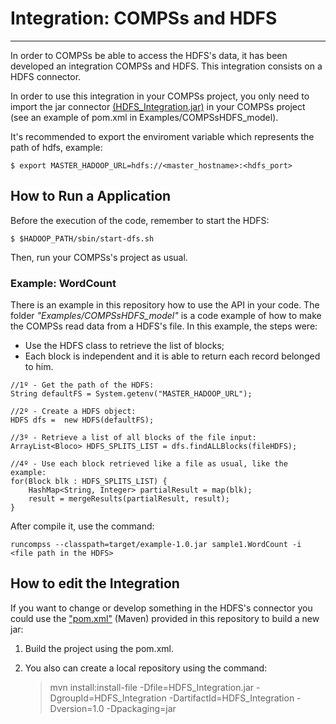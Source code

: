 # Integration: COMPSs and HDFS
----------------------

In order to COMPSs be able to access the HDFS's data, it has been developed an integration COMPSs and HDFS. This integration consists on a HDFS connector.

In order to use this integration in your COMPSs project, you only need to import the jar connector [(HDFS_Integration.jar)](https://github.com/eubr-bigsea/compss-hdfs/tree/master/HDFS_Integration/target)  in your COMPSs project (see an example of pom.xml in Examples/COMPSsHDFS_model).

It's recommended to export the enviroment variable which represents the path of hdfs, example: 

	$ export MASTER_HADOOP_URL=hdfs://<master_hostname>:<hdfs_port>
	

## How to Run a Application
 
Before the execution of the code, remember to start the HDFS:

	$ $HADOOP_PATH/sbin/start-dfs.sh

Then, run your COMPSs's project as usual.

	

### Example: WordCount

There is an example in this repository how to use the API in your code. The folder *"Examples/COMPSsHDFS_model"* is a code example of how to make the COMPSs read data from a HDFS's file. In this example, the steps were:

* Use the HDFS class to retrieve the list of blocks;
* Each block is independent and it is able to return each record belonged to him.

```
//1º - Get the path of the HDFS:
String defaultFS = System.getenv("MASTER_HADOOP_URL"); 

//2º - Create a HDFS object:
HDFS dfs =  new HDFS(defaultFS);

//3º - Retrieve a list of all blocks of the file input:
ArrayList<Bloco> HDFS_SPLITS_LIST = dfs.findALLBlocks(fileHDFS);

//4º - Use each block retrieved like a file as usual, like the example:
for(Block blk : HDFS_SPLITS_LIST) {
	HashMap<String, Integer> partialResult = map(blk);
	result = mergeResults(partialResult, result);
}
```

After compile it, use the command: 

	runcompss --classpath=target/example-1.0.jar sample1.WordCount -i <file path in the HDFS>


## How to edit the Integration

If you want to change or develop something in the HDFS's connector you could use the ["pom.xml"](https://github.com/eubr-bigsea/compss-hdfs/tree/master/HDFS_Integration/pom.xml) (Maven) provided in this repository to build a new jar: 

1. Build the project using the pom.xml.
2. You also can create a local repository using the command:
 	
	> 	 mvn install:install-file -Dfile=HDFS\_Integration.jar 
	>                             -DgroupId=HDFS\_Integration 
	>							 -DartifactId=HDFS\_Integration 
	>                             -Dversion=1.0  -Dpackaging=jar



